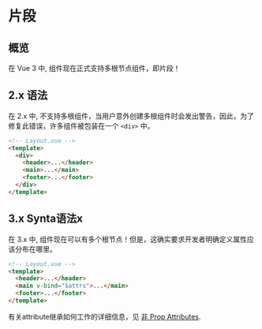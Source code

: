# 片段

## 概览

在 Vue 3 中, 组件现在正式支持多根节点组件，即片段！

## 2.x 语法

在 2.x 中, 不支持多根组件，当用户意外创建多根组件时会发出警告，因此，为了修复此错误，许多组件被包装在一个 `<div>` 中。


```html
<!-- Layout.vue -->
<template>
  <div>
    <header>...</header>
    <main>...</main>
    <footer>...</footer>
  </div>
</template>
```

## 3.x Synta语法x

在 3.x 中, 组件现在可以有多个根节点！但是，这确实要求开发者明确定义属性应该分布在哪里。

```html
<!-- Layout.vue -->
<template>
  <header>...</header>
  <main v-bind="$attrs">...</main>
  <footer>...</footer>
</template>
```

有关attribute继承如何工作的详细信息，见 [非 Prop Attributes](/guide/component-props.html#disabling-attribute-inheritance).
